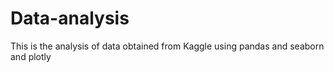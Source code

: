 # Data-analysis
This is the analysis of data obtained from Kaggle using pandas and seaborn and plotly

